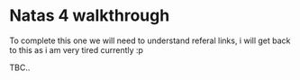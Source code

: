# Natas 4 walkthrough 

To complete this one we will need to understand referal links, i will get back to this as
i am very tired currently :p

TBC..
